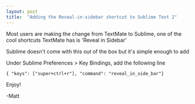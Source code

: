 ```yaml
---
layout: post
title:  "Adding the Reveal-in-sidebar shortcut to Sublime Text 2"
---
```


Most users are making the change from TextMate to Sublime, one of the cool shortcuts TextMate has is 'Reveal in Sidebar'

Sublime doesn't come with this out of the box but it's simple enough to add

Under Sublime Preferences > Key Bindings, add the following line

`{ "keys": ["super+ctrl+r"], "command": "reveal_in_side_bar"}`

Enjoy!

-Matt